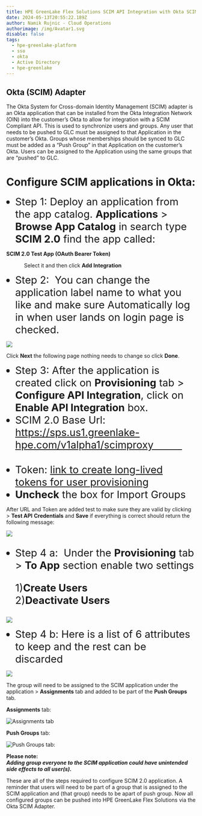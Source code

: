 ```yaml
---
title: HPE GreenLake Flex Solutions SCIM API Integration with Okta SCIM Adapter
date: 2024-05-13T20:55:22.189Z
author: Namik Rujnic - Cloud Operations
authorimage: /img/Avatar1.svg
disable: false
tags:
  - hpe-greenlake-platform
  - sso
  - okta
  - Active Directory
  - hpe-greenlake
---
```

<style> li { font-size: 27px; line-height: 33px; max-width: none; } </style>

## Okta (SCIM) Adapter

The Okta System for Cross-domain Identity Management (SCIM) adapter is an Okta application that can be installed from the Okta Integration Network (OIN) into the customer’s Okta to allow for integration with a SCIM Compliant API. This is used to synchronize users and groups. Any user that needs to be pushed to GLC must be assigned to that Application in the customer’s Okta. Groups whose memberships should be synced to GLC must be added as a “Push Group” in that Application on the customer’s Okta. Users can be assigned to the Application using the same groups that are “pushed” to GLC.

# Configure SCIM applications in Okta:

* Step 1: Deploy an application from the app catalog. **Applications** > **Browse App Catalog** in search type **SCIM 2.0** find the app called:

**SCIM 2.0 Test App (OAuth Bearer Token)**

            Select it and then click **Add Integration**

* Step 2:  You can change the application label name to what you like and make sure Automatically log in when user lands on login page is checked.

![](/img/scimgeneral.png)

Click **Next** the following page nothing needs to change so click **Done**.

* Step 3: After the application is created click on **Provisioning** tab > **Configure API Integration**, click on **Enable API Integration** box.
* SCIM 2.0 Base Url: https://sps.us1.greenlake-hpe.com/v1alpha1/scimproxy                                
* Token: [link to create long-lived tokens for user provisioning](https://deploy-preview-2376--hpe-dev-portal.netlify.app/blog/configuring-azure-ad-with-long-term-token-for-scim-provisiong/)
* **Uncheck** the box for Import Groups

After URL and Token are added test to make sure they are valid by clicking > **Test API** **Credentials** and **Save** if everything is correct should return the following message:

![](/img/scimtest.png)

* Step 4 a:  Under the **Provisioning** tab > **To App** section enable two settings

  1)**Create Users**                   2)**Deactivate Users**

![](/img/scim2app.png)

* Step 4 b: Here is a list of 6 attributes to keep and the rest can be discarded

![](/img/attributes.png)

The group will need to be assigned to the SCIM application under the application > **Assignments** tab and added to be part of the **Push Groups** tab.



**Assignments** tab:

![](/img/scim-group.png "Assignments tab")



**Push Groups** tab:

![](/img/scim-push.png "Push Groups tab:")

**Please note:**\
***Adding group everyone to the SCIM application could have unintended side effects to all user(s).***

These are all of the steps required to configure SCIM 2.0 application.  A reminder that users will need to be part of a group that is assigned to the SCIM application and (that group) needs to be apart of push group. 
Now all configured groups can be pushed into HPE GreenLake Flex Solutions via the Okta SCIM Adapter.